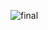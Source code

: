 ![final](https://user-images.githubusercontent.com/106211682/172650178-5cccba13-dbb7-4de5-858e-a8783dce0499.jpg)
